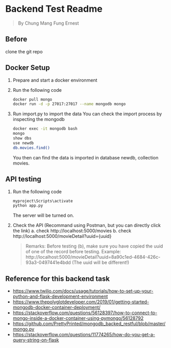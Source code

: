 # Backend Test Readme
> By Chung Mang Fung Ernest

## Before
clone the git repo 

## Docker Setup
1. Prepare and start a docker environment

2. Run the following code
    ```sh
    docker pull mongo
    docker run -d -p 27017:27017 --name mongodb mongo
    ```
3. Run import.py to import the data
You can check the import process by inspecting the mongodb
    ```sh
    docker exec -it mongodb bash
    mongo
    show dbs
    use newdb
    db.movies.find()
    ```
    You then can find the data is imported in database newdb, collection movies.

## API testing
1. Run the following code
    ```sh
    myproject\Scripts\activate
    python app.py
    ```
    The server will be turned on.

2. Check the API (Recommand using Postman, but you can directly click the link)
    a. check http://localhost:5000/movies
    b. check http://localhost:5000/movieDetail?uuid={uuid}
    > Remarks: Before testing (b), make sure you have copied the uuid of one of the record before testing.
    Example: http://localhost:5000/movieDetail?uuid=8a90c1ed-4684-426c-93a3-0497441e4bdd
    (The uuid will be different!)

## Reference for this backend task
- https://www.twilio.com/docs/usage/tutorials/how-to-set-up-your-python-and-flask-development-environment
- https://www.thepolyglotdeveloper.com/2019/01/getting-started-mongodb-docker-container-deployment/
- https://stackoverflow.com/questions/56128397/how-to-connect-to-mongo-inside-a-docker-container-using-pymongo/56128792
- https://github.com/PrettyPrinted/mongodb_backed_restful/blob/master/mongo.py
- https://stackoverflow.com/questions/11774265/how-do-you-get-a-query-string-on-flask
